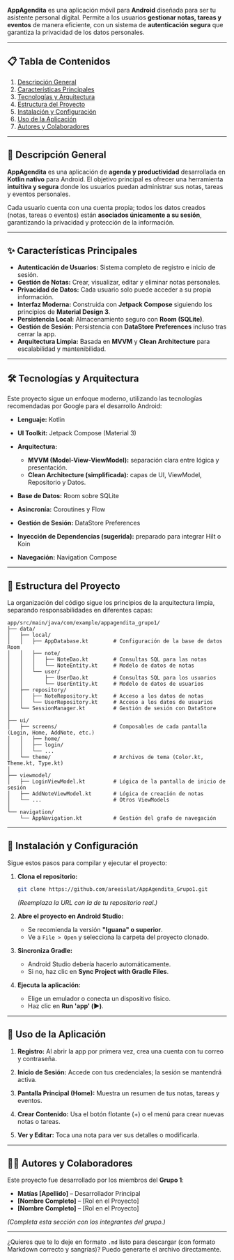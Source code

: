 **AppAgendita** es una aplicación móvil para **Android** diseñada para ser tu asistente personal digital.
Permite a los usuarios **gestionar notas, tareas y eventos** de manera eficiente, con un sistema de **autenticación segura** que garantiza la privacidad de los datos personales.

---

## 📋 Tabla de Contenidos

1. [Descripción General](#-descripción-general)
2. [Características Principales](#-características-principales)
3. [Tecnologías y Arquitectura](#-tecnologías-y-arquitectura)
4. [Estructura del Proyecto](#-estructura-del-proyecto)
5. [Instalación y Configuración](#-instalación-y-configuración)
6. [Uso de la Aplicación](#-uso-de-la-aplicación)
7. [Autores y Colaboradores](#-autores-y-colaboradores)

---

## 📝 Descripción General

**AppAgendita** es una aplicación de **agenda y productividad** desarrollada en **Kotlin nativo** para Android.
El objetivo principal es ofrecer una herramienta **intuitiva y segura** donde los usuarios puedan administrar sus notas, tareas y eventos personales.

Cada usuario cuenta con una cuenta propia; todos los datos creados (notas, tareas o eventos) están **asociados únicamente a su sesión**, garantizando la privacidad y protección de la información.

---

## ✨ Características Principales

* **Autenticación de Usuarios:** Sistema completo de registro e inicio de sesión.
* **Gestión de Notas:** Crear, visualizar, editar y eliminar notas personales.
* **Privacidad de Datos:** Cada usuario solo puede acceder a su propia información.
* **Interfaz Moderna:** Construida con **Jetpack Compose** siguiendo los principios de **Material Design 3**.
* **Persistencia Local:** Almacenamiento seguro con **Room (SQLite)**.
* **Gestión de Sesión:** Persistencia con **DataStore Preferences** incluso tras cerrar la app.
* **Arquitectura Limpia:** Basada en **MVVM** y **Clean Architecture** para escalabilidad y mantenibilidad.

---

## 🛠️ Tecnologías y Arquitectura

Este proyecto sigue un enfoque moderno, utilizando las tecnologías recomendadas por Google para el desarrollo Android:

* **Lenguaje:** Kotlin
* **UI Toolkit:** Jetpack Compose (Material 3)
* **Arquitectura:**

  * **MVVM (Model-View-ViewModel):** separación clara entre lógica y presentación.
  * **Clean Architecture (simplificada):** capas de UI, ViewModel, Repositorio y Datos.
* **Base de Datos:** Room sobre SQLite
* **Asincronía:** Coroutines y Flow
* **Gestión de Sesión:** DataStore Preferences
* **Inyección de Dependencias (sugerida):** preparado para integrar Hilt o Koin
* **Navegación:** Navigation Compose

---

## 📂 Estructura del Proyecto

La organización del código sigue los principios de la arquitectura limpia, separando responsabilidades en diferentes capas:

```
app/src/main/java/com/example/appagendita_grupo1/
├── data/
│   ├── local/
│   │   ├── AppDatabase.kt        # Configuración de la base de datos Room
│   │   ├── note/
│   │   │   ├── NoteDao.kt        # Consultas SQL para las notas
│   │   │   └── NoteEntity.kt     # Modelo de datos de notas
│   │   └── user/
│   │       ├── UserDao.kt        # Consultas SQL para los usuarios
│   │       └── UserEntity.kt     # Modelo de datos de usuarios
│   ├── repository/
│   │   ├── NoteRepository.kt     # Acceso a los datos de notas
│   │   └── UserRepository.kt     # Acceso a los datos de usuarios
│   └── SessionManager.kt         # Gestión de sesión con DataStore
│
├── ui/
│   ├── screens/                  # Composables de cada pantalla (Login, Home, AddNote, etc.)
│   │   ├── home/
│   │   ├── login/
│   │   └── ...
│   └── theme/                    # Archivos de tema (Color.kt, Theme.kt, Type.kt)
│
├── viewmodel/
│   ├── LoginViewModel.kt         # Lógica de la pantalla de inicio de sesión
│   ├── AddNoteViewModel.kt       # Lógica de creación de notas
│   └── ...                       # Otros ViewModels
│
└── navigation/
    └── AppNavigation.kt          # Gestión del grafo de navegación
```

---

## 🚀 Instalación y Configuración

Sigue estos pasos para compilar y ejecutar el proyecto:

1. **Clona el repositorio:**

   ```bash
   git clone https://github.com/areeislat/AppAgendita_Grupo1.git
   ```

   *(Reemplaza la URL con la de tu repositorio real.)*

2. **Abre el proyecto en Android Studio:**

   * Se recomienda la versión **"Iguana" o superior**.
   * Ve a `File > Open` y selecciona la carpeta del proyecto clonado.

3. **Sincroniza Gradle:**

   * Android Studio debería hacerlo automáticamente.
   * Si no, haz clic en **Sync Project with Gradle Files**.

4. **Ejecuta la aplicación:**

   * Elige un emulador o conecta un dispositivo físico.
   * Haz clic en **Run 'app' (▶️)**.

---

## 📱 Uso de la Aplicación

1. **Registro:**
   Al abrir la app por primera vez, crea una cuenta con tu correo y contraseña.

2. **Inicio de Sesión:**
   Accede con tus credenciales; la sesión se mantendrá activa.

3. **Pantalla Principal (Home):**
   Muestra un resumen de tus notas, tareas y eventos.

4. **Crear Contenido:**
   Usa el botón flotante (+) o el menú para crear nuevas notas o tareas.

5. **Ver y Editar:**
   Toca una nota para ver sus detalles o modificarla.

---

## 👨‍💻 Autores y Colaboradores

Este proyecto fue desarrollado por los miembros del **Grupo 1**:

* **Matías [Apellido]** – Desarrollador Principal
* **[Nombre Completo]** – [Rol en el Proyecto]
* **[Nombre Completo]** – [Rol en el Proyecto]

*(Completa esta sección con los integrantes del grupo.)*

---

¿Quieres que te lo deje en formato `.md` listo para descargar (con formato Markdown correcto y sangrías)? Puedo generarte el archivo directamente.
